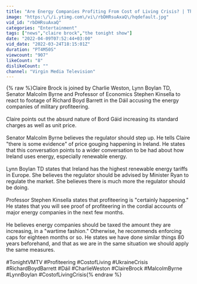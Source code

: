 ```yaml
---
title: "Are Energy Companies Profiting From Cost of Living Crisis? | The Tonight Show"
image: "https:\/\/i.ytimg.com\/vi\/rbDHRsuAxaQ\/hqdefault.jpg"
vid_id: "rbDHRsuAxaQ"
categories: "Entertainment"
tags: ["news","claire brock","the tonight show"]
date: "2022-04-09T07:52:44+03:00"
vid_date: "2022-03-24T18:15:01Z"
duration: "PT4M50S"
viewcount: "907"
likeCount: "8"
dislikeCount: ""
channel: "Virgin Media Television"
---
```

{% raw %}Claire Brock is joined by Charlie Weston, Lynn Boylan TD, Senator Malcolm Byrne and Professor of Economics Stephen Kinsella to react to footage of Richard Boyd Barrett in the Dáil accusing the energy companies of military profiteering. <br /><br />Claire points out the absurd nature of Bord Gáid increasing its standard charges as well as unit price.<br /><br />Senator Malcolm Byrne believes the regulator should step up. He tells Claire &quot;there is some evidence&quot; of price gouging happening in Ireland. He states that this conversation points to a wider conversation to be had about how Ireland uses energy, especially renewable energy. <br /><br />Lynn Boylan TD states that Ireland has the highest renewable energy tariffs in Europe. She believes the regulator should be advised by Minister Ryan to regulate the market. She believes there is much more the regulator should be doing.<br /><br />Professor Stephen Kinsella states that profiteering is &quot;certainly happening.&quot; He states that you will see proof of profiteering in the cordial accounts of major energy companies in the next few months. <br /><br />He believes energy companies should be taxed the amount they are increasing, in a &quot;wartime fashion.&quot; Otherwise, he recommends enforcing caps for eighteen months or so. He states we have done similar things 80 years beforehand, and that as we are in the same situation we should apply the same measures.<br /><br />#TonightVMTV #Profiteering #CostofLiving #UkraineCrisis #RichardBoydBarrett #Dáil #CharlieWeston #ClaireBrock #MalcolmByrne #LynnBoylan #CostofLivingCrisis{% endraw %}
